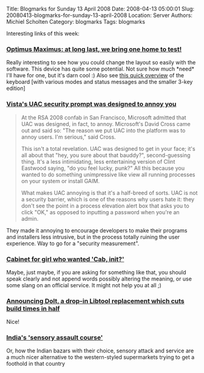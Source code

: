 Title: Blogmarks for Sunday 13 April 2008
Date: 2008-04-13 05:00:01
Slug: 20080413-blogmarks-for-sunday-13-april-2008
Location: Server
Authors: Michiel Scholten
Category: blogmarks
Tags: blogmarks

<p>Interesting links of this week:</p>
<h3><a href="http://www.youtube.com/watch?v=GBDBRg3HJqA">Optimus Maximus: at long last, we bring one home to test!</a></h3>
<p>Really interesting to see how you could change the layout so easily with the software. This device has quite some potential. Not sure how much *need* I'll have for one, but it's darn cool :) Also see <a href="http://www.youtube.com/watch?v=svjLIZKAHQI">this quick overview</a> of the keyboard [with various modes and status messages and the smaller 3-key edition]</p>
<h3><a href="http://arstechnica.com/news.ars/post/20080411-vistas-uac-security-prompt-was-designed-to-annoy-you.html">Vista's UAC security prompt was designed to annoy you</a></h3>
<blockquote><p>At the RSA 2008 confab in San Francisco, Microsoft admitted that UAC was designed, in fact, to annoy. Microsoft's David Cross came out and said so: "The reason we put UAC into the platform was to annoy users. I'm serious," said Cross.</p>

<p>This isn't a total revelation. UAC was designed to get in your face; it's all about that "hey, you sure about that bauddy?", second-guessing thing. It's a less intimidating, less entertaining version of Clint Eastwood saying, "do you feel lucky, punk?" All this because you wanted to do something unimpressive like view all running processes on your system or install GAIM.</p>

<p>What makes UAC annoying is that it's a half-breed of sorts. UAC is not a security barrier, which is one of the reasons why users hate it: they don't see the point in a process elevation alert box that asks you to click "OK," as opposed to inputting a password when you're an admin.</p></blockquote>

<p>They made it annoying to encourage developers to make their programs and installers less intrusive, but in the process totally ruining the user experience. Way to go for a "security measurement".</p>
<h3><a href="http://www.ananova.com/news/story/sm_2809172.html?menu=news.quirkies">Cabinet for girl who wanted 'Cab, init?'</a></h3>
<p>Maybe, just maybe, if you are asking for something like that, you should speak clearly and not append words possibly altering the meaning, or use some slang on an official service. It might not help you at all ;)</p>
<h3><a href="http://lists.debian.org/debian-devel/2008/04/msg00286.html">Announcing Dolt, a drop-in Libtool replacement which cuts build times in half</a></h3>
<p>Nice!</p>
<h3><a href="http://news.bbc.co.uk/2/hi/programmes/from_our_own_correspondent/7330355.stm">India's 'sensory assault course'</a></h3>
<p>Or, how the Indian bazars with their  choice, sensory attack and service are a much nicer alternative to the western-styled supermarkets trying to get a foothold in that country</p>
